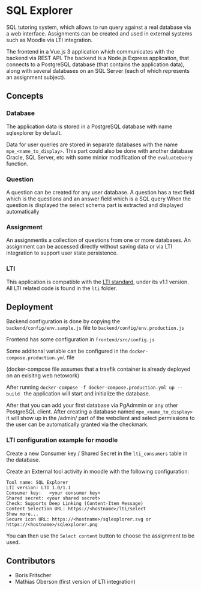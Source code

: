 # SQL Explorer

SQL tutoring system, which allows to run query against a real database via a web interface.
Assignments can be created and used in external systems such as Moodle via LTI integration.

The frontend in a Vue.js 3 application which communicates with the backend via REST API.
The backend is a Node.js Express application, that connects to a PostgreSQL database (that contains the application data), along with several databases on an SQL Server (each of which represents an assignment subject).

## Concepts

### Database
The application data is stored in a PostgreSQL database with name sqlexplorer by default.

Data for user queries are stored in separate databases with the name `mpe_<name_to_display>`.
This part could also be done with another database Oracle, SQL Server, etc with some minior modification of the `evaluateQuery` function.

### Question
A question can be created for any user database. A question has a text field which is the questions and an answer field which is a SQL query
When the question is displayed the select schema part is extracted and displayed automatically


### Assignment
An assignmentis a collection of questions from one or more databases.
An assignment can be accessed directly without saving data or via LTI integration to support user state persistence.


### LTI

This application is compatible with the [LTI standard][lti], under its v1.1 version.
All LTI related code is found in the `lti` folder.


## Deployment

Backend configuration is done by copying the `backend/config/env.sample.js` file to `backend/config/env.production.js`

Frontend has some configuration in `frontend/src/config.js`

Some additonal variable can be configured in the `docker-compose.production.yml` file

(docker-compose file assumes that a traefik container is already deployed on an exisitng web netowork)

After running `docker-compose -f docker-compose.production.yml up --build ` the application will start and initialize the database.

After that you can add your first database via PgAdmmin or any other PostgreSQL client.
After creating a database named `mpe_<name_to_display>` it will show up in the /admin/ part of the webclient and select permissions to the user can be automatically granted via the checkmark.

### LTI configuration example for moodle

Create a new Consumer key / Shared Secret in the `lti_consumers` table in the database.

Create an External tool activity in moodle with the following configuration:
```
Tool name: SQL Explorer
LTI version: LTI 1.0/1.1
Consumer key:   <your consumer key>
Shared secret: <your shared secret>
Check: Supports Deep Linking (Content-Item Message)
Content Selection URL: https://<hostname>/lti/select
Show more...
Secure icon URL: https://<hostname>/sqlexplorer.svg or https://<hostname>/sqlexplorer.png
```
You can then use the `Select content` button to choose the assignment to be used.

## Contributors
- Boris Fritscher
- Mathias Oberson (first version of LTI integration)

[lti]: https://www.imsglobal.org/activity/learning-tools-interoperability
